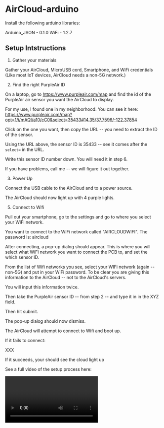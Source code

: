 # AirCloud-arduino

Install the following arduino libraries:

Arduino_JSON - 0.1.0
WiFi - 1.2.7


## Setup Intstructions

1. Gather your materials

Gather your AirCloud, MicroUSB cord, Smartphone, and WiFi credentials (Like most IoT devices, AirCloud needs a non-5G network.)

2. Find the right PurpleAir ID

On a laptop, go to https://www.purpleair.com/map and find the id of the PurpleAir air sensor you want the AirCloud to display.

For my use, I found one in my neighborhood. You can see it here: https://www.purpleair.com/map?opt=1/i/mAQI/a10/cC0&select=35433#14.35/37.7596/-122.37854

Click on the one you want, then copy the URL -- you need to extract the ID of the sensor.

Using the URL above, the sensor ID is 35433 -- see it comes after the `select=` in the URL.

Write this sensor ID number down. You will need it in step 6.

If you have problems, call me -- we will figure it out together.

3. Power Up

Connect the USB cable to the AirCloud and to a power source.

The AirCloud should now light up with 4 purple lights.


<Photo>

5. Connect to Wifi

Pull out your smartphone, go to the settings and go to where you select your WiFi network.

You want to connect to the WiFi network called "AIRCLOUDWIFI". The password is: aircloud

After connecting, a pop-up dialog should appear. This is where you will select what WiFi network you want to connect the PCB to, and set the which sensor ID.

From the list of Wifi networks you see, select your WIFi network (again -- non-5G) and put in your WiFi password. To be clear you are giving this information to the AirCloud -- not to the AirCloud's servers.

You will input this information twice.

Then take the PurpleAir sensor ID -- from step 2 -- and type it in in the XYZ field.

Then hit submit.

<Screenshot>

The pop-up dialog should now dismiss.

The AirCloud will attempt to connect to Wifi and boot up.

If it fails to connect:

XXX

If it succeeds, your should see the cloud light up

<GIF>


See a full video of the setup process here:

<VIDEO OF FULL SETUP>


6. All Done!


The AirCloud will now have the top two lights (Power and Wifi) light up. The other 2 will change to black. The Cloud will now do it's Setup Dance and walk through some colors. Then, if all things are working, you should see it start to count up to the current AQI from your SensorID.


## Update Interval

The AirCloud updates every 10 minutes.

You will see the Data light turn purple, then the cloud will go black, and then it will count up 1 LED per AQI PM2.5 value. So if the PM2.5 is 50, 50 lights will light up. If AQI is 500 -- the full cloud will light up. There are 183 LEDs in the cloud -- so if the AQI is > 183 -- it will count up to 183 and then change colors to the final value. If the AQI is > 183 you are already in trouble.




## What it looks like (Explain the different colors)

### High Level:



### Setup Dance



### Status Lights (left hand side)



### Counting up



### Breathing



### Different colors of the cloud

AQI  color mapping.

### Rainbow Cloud / Moving Rainbow Cloud

<GIF>

1. If you see a flashing rainbow cloud it means there is an error! If it goes away after a few seconds or a couple of minutes -- it probably means the server was down and has come back online. You can email me and I can try to remotely debug.



## I want to change the location of my AirCloud / AirCloud not turning on?!

1. Plug in your AirCloud

2. Hit the reset button ONCE. The reset button is on the back. If it still does not power on, hit the reset button again after waiting 10 seconds.

<Photo>

<Video of turning it on>

Are you changing locations and going to need to connect to a new Wifi network? If so, read about how to Reset your AirCloud.


## How to Reset your AirCloud / How to change Wifi Credentials / How to change PurpleAir Ids

1. Plug in your AirCloud
2. Hit the reset button multiple times -- I would say hit it every 5 seconds for 20 seconds (so 4 times).
3. Go follow the setup instructions -- starting with step XX

<Photo>

<Video of a reset>

You know you have succeed in resetting if the 4 status lights on the left hand side are purple.
